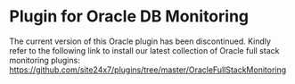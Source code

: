Plugin for Oracle DB Monitoring
=====================================

The current version of this Oracle plugin has been discontinued. Kindly refer to the following link to install our latest collection of Oracle full stack monitoring plugins:
https://github.com/site24x7/plugins/tree/master/OracleFullStackMonitoring
